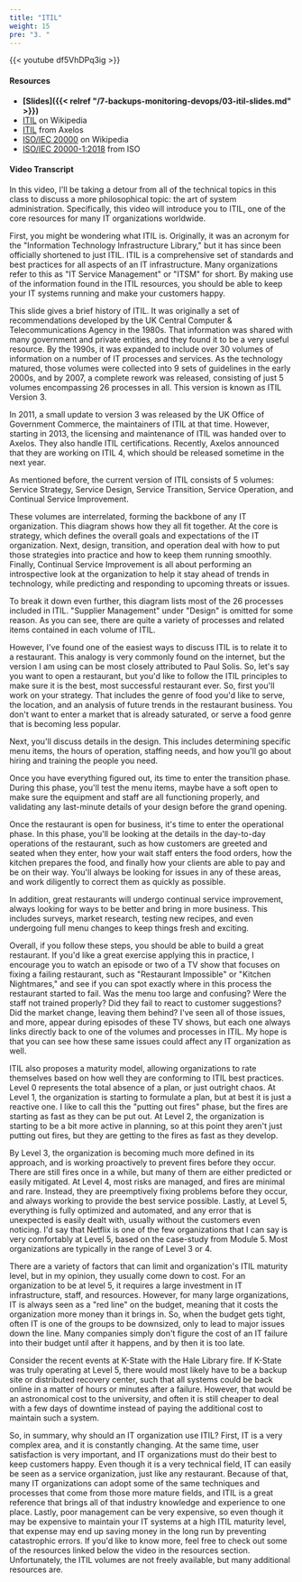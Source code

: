 ```yaml
---
title: "ITIL"
weight: 15
pre: "3. "
---
```


{{< youtube df5VhDPq3ig >}}

#### Resources

* **[Slides]({{< relref "/7-backups-monitoring-devops/03-itil-slides.md" >}})**
* [ITIL](https://en.wikipedia.org/wiki/ITIL) on Wikipedia
* [ITIL](https://www.axelos.com/best-practice-solutions/itil) from Axelos
* [ISO/IEC 20000](https://en.wikipedia.org/wiki/ISO/IEC_20000) on Wikipedia
* [ISO/IEC 20000-1:2018](https://www.iso.org/standard/70636.html) from ISO

#### Video Transcript

In this video, I'll be taking a detour from all of the technical topics in this class to discuss a more philosophical topic: the art of system administration. Specifically, this video will introduce you to ITIL, one of the core resources for many IT organizations worldwide.

First, you might be wondering what ITIL is. Originally, it was an acronym for the "Information Technology Infrastructure Library," but it has since been officially shortened to just ITIL. ITIL is a comprehensive set of standards and best practices for all aspects of an IT infrastructure. Many organizations refer to this as "IT Service Management" or "ITSM" for short. By making use of the information found in the ITIL resources, you should be able to keep your IT systems running and make your customers happy.

This slide gives a brief history of ITIL. It was originally a set of recommendations developed by the UK Central Computer & Telecommunications Agency in the 1980s. That information was shared with many government and private entities, and they found it to be a very useful resource. By the 1990s, it was expanded to include over 30 volumes of information on a number of IT processes and services. As the technology matured, those volumes were collected into 9 sets of guidelines in the early 2000s, and by 2007, a complete rework was released, consisting of just 5 volumes encompassing 26 processes in all. This version is known as ITIL Version 3.

In 2011, a small update to version 3 was released by the UK Office of Government Commerce, the maintainers of ITIL at that time. However, starting in 2013, the licensing and maintenance of ITIL was handed over to Axelos. They also handle ITIL certifications. Recently, Axelos announced that they are working on ITIL 4, which should be released sometime in the next year.

As mentioned before, the current version of ITIL consists of 5 volumes: Service Strategy, Service Design, Service Transition, Service Operation, and Continual Service Improvement.

These volumes are interrelated, forming the backbone of any IT organization. This diagram shows how they all fit together. At the core is strategy, which defines the overall goals and expectations of the IT organization. Next, design, transition, and operation deal with how to put those strategies into practice and how to keep them running smoothly. Finally, Continual Service Improvement is all about performing an introspective look at the organization to help it stay ahead of trends in technology, while predicting and responding to upcoming threats or issues.

To break it down even further, this diagram lists most of the 26 processes included in ITIL. "Supplier Management" under "Design" is omitted for some reason. As you can see, there are quite a variety of processes and related items contained in each volume of ITIL.

However, I've found one of the easiest ways to discuss ITIL is to relate it to a restaurant. This analogy is very commonly found on the internet, but the version I am using can be most closely attributed to Paul Solis. So, let's say you want to open a restaurant, but you'd like to follow the ITIL principles to make sure it is the best, most successful restaurant ever. So, first you'll work on your strategy. That includes the genre of food you'd like to serve, the location, and an analysis of future trends in the restaurant business. You don't want to enter a market that is already saturated, or serve a food genre that is becoming less popular.

Next, you'll discuss details in the design. This includes determining specific menu items, the hours of operation, staffing needs, and how you'll go about hiring and training the people you need.

Once you have everything figured out, its time to enter the transition phase. During this phase, you'll test the menu items, maybe have a soft open to make sure the equipment and staff are all functioning properly, and validating any last-minute details of your design before the grand opening.

Once the restaurant is open for business, it's time to enter the operational phase. In this phase, you'll be looking at the details in the day-to-day operations of the restaurant, such as how customers are greeted and seated when they enter, how your wait staff enters the food orders, how the kitchen prepares the food, and finally how your clients are able to pay and be on their way. You'll always be looking for issues in any of these areas, and work diligently to correct them as quickly as possible.

In addition, great restaurants will undergo continual service improvement, always looking for ways to be better and bring in more business. This includes surveys, market research, testing new recipes, and even undergoing full menu changes to keep things fresh and exciting.

Overall, if you follow these steps, you should be able to build a great restaurant. If you'd like a great exercise applying this in practice, I encourage you to watch an episode or two of a TV show that focuses on fixing a failing restaurant, such as "Restaurant Impossible" or "Kitchen Nightmares," and see if you can spot exactly where in this process the restaurant started to fail. Was the menu too large and confusing? Were the staff not trained properly? Did they fail to react to customer suggestions? Did the market change, leaving them behind? I've seen all of those issues, and more, appear during episodes of these TV shows, but each one always links directly back to one of the volumes and processes in ITIL. My hope is that you can see how these same issues could affect any IT organization as well.

ITIL also proposes a maturity model, allowing organizations to rate themselves based on how well they are conforming to ITIL best practices. Level 0 represents the total absence of a plan, or just outright chaos. At Level 1, the organization is starting to formulate a plan, but at best it is just a reactive one. I like to call this the "putting out fires" phase, but the fires are starting as fast as they can be put out. At Level 2, the organization is starting to be a bit more active in planning, so at this point they aren't just putting out fires, but they are getting to the fires as fast as they develop.

By Level 3, the organization is becoming much more defined in its approach, and is working proactively to prevent fires before they occur. There are still fires once in a while, but many of them are either predicted or easily mitigated. At Level 4, most risks are managed, and fires are minimal and rare. Instead, they are preemptively fixing problems before they occur, and always working to provide the best service possible. Lastly, at Level 5, everything is fully optimized and automated, and any error that is unexpected is easily dealt with, usually without the customers even noticing. I'd say that Netflix is one of the few organizations that I can say is very comfortably at Level 5, based on the case-study from Module 5. Most organizations are typically in the range of Level 3 or 4.

There are a variety of factors that can limit and organization's ITIL maturity level, but in my opinion, they usually come down to cost. For an organization to be at level 5, it requires a large investment in IT infrastructure, staff, and resources. However, for many large organizations, IT is always seen as a "red line" on the budget, meaning that it costs the organization more money than it brings in. So, when the budget gets tight, often IT is one of the groups to be downsized, only to lead to major issues down the line. Many companies simply don't figure the cost of an IT failure into their budget until after it happens, and by then it is too late.

Consider the recent events at K-State with the Hale Library fire. If K-State was truly operating at Level 5, there would most likely have to be a backup site or distributed recovery center, such that all systems could be back online in a matter of hours or minutes after a failure. However, that would be an astronomical cost to the university, and often it is still cheaper to deal with a few days of downtime instead of paying the additional cost to maintain such a system.

So, in summary, why should an IT organization use ITIL? First, IT is a very complex area, and it is constantly changing. At the same time, user satisfaction is very important, and IT organizations must do their best to keep customers happy. Even though it is a very technical field, IT can easily be seen as a service organization, just like any restaurant. Because of that, many IT organizations can adopt some of the same techniques and processes that come from those more mature fields, and ITIL is a great reference that brings all of that industry knowledge and experience to one place. Lastly, poor management can be very expensive, so even though it may be expensive to maintain your IT systems at a high ITIL maturity level, that expense may end up saving money in the long run by preventing catastrophic errors. If you'd like to know more, feel free to check out some of the resources linked below the video in the resources section. Unfortunately, the ITIL volumes are not freely available, but many additional resources are.
